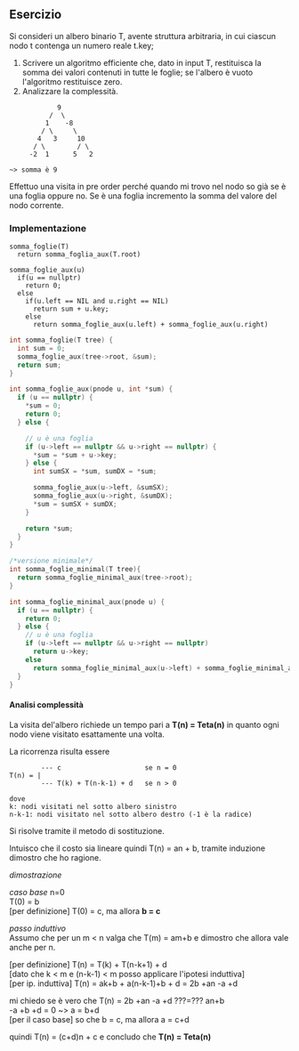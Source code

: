## Esercizio

Si consideri un albero binario T, avente struttura arbitraria, in cui ciascun nodo t contenga un numero reale t.key;

1. Scrivere un algoritmo efficiente che, dato in input T, restituisca la somma dei valori contenuti in tutte le foglie; se l'albero è vuoto l'algoritmo restituisce zero.
2. Analizzare la complessità.

```
            9
          /  \
         1    -8
        / \     \
       4   3     10
      / \        / \
     -2  1      5   2

~> somma è 9
```

Effettuo una visita in pre order perché quando mi trovo nel nodo so già se è una foglia oppure no. Se è una foglia incremento la somma del valore del nodo corrente.

### Implementazione

```pseudocode
somma_foglie(T)
  return somma_foglia_aux(T.root)

somma_foglie_aux(u)
  if(u == nullptr)
    return 0;
  else
    if(u.left == NIL and u.right == NIL)
      return sum + u.key;
    else
      return somma_foglie_aux(u.left) + somma_foglie_aux(u.right)
```

```c++
int somma_foglie(T tree) {
  int sum = 0;
  somma_foglie_aux(tree->root, &sum);
  return sum;
}

int somma_foglie_aux(pnode u, int *sum) {
  if (u == nullptr) {
    *sum = 0;
    return 0;
  } else {

    // u è una foglia
    if (u->left == nullptr && u->right == nullptr) {
      *sum = *sum + u->key;
    } else {
      int sumSX = *sum, sumDX = *sum;

      somma_foglie_aux(u->left, &sumSX);
      somma_foglie_aux(u->right, &sumDX);
      *sum = sumSX + sumDX;
    }

    return *sum;
  }
}
```

```c++
/*versione minimale*/
int somma_foglie_minimal(T tree){
  return somma_foglie_minimal_aux(tree->root);
}

int somma_foglie_minimal_aux(pnode u) {
  if (u == nullptr) {
    return 0;
  } else {
    // u è una foglia
    if (u->left == nullptr && u->right == nullptr)
      return u->key;
    else
      return somma_foglie_minimal_aux(u->left) + somma_foglie_minimal_aux(u->right);
  }
}
```

#### Analisi complessità

La visita del'albero richiede un tempo pari a **T(n) = Teta(n)** in quanto ogni nodo viene visitato esattamente una volta.

La ricorrenza risulta essere

```
        --- c                     se n = 0
T(n) = |
        --- T(k) + T(n-k-1) + d   se n > 0

dove 
k: nodi visitati nel sotto albero sinistro
n-k-1: nodi visitato nel sotto albero destro (-1 è la radice)
```

Si risolve tramite il metodo di sostituzione. 

Intuisco che il costo sia lineare quindi T(n) = an + b, tramite induzione dimostro che ho ragione.

_dimostrazione_<br>

_caso base_
n=0<br>
T(0) = b<br>
[per definizione] T(0) = c, ma allora **b = c**


_passo induttivo_<br>
Assumo che per un m < n valga che T(m) = am+b e dimostro che allora vale anche per n.

[per definizione] T(n) = T(k) + T(n-k+1) + d <br>
[dato che k < m e (n-k-1) < m posso applicare l'ipotesi induttiva]<br>
[per ip. induttiva] T(n) = ak+b + a(n-k-1)+b + d = 2b +an -a +d

mi chiedo se è vero che T(n) = 2b +an -a +d ???=??? an+b<br>
-a +b +d = 0 ~> a = b+d<br>
[per il caso base] so che b = c, ma allora a = c+d

quindi T(n) = (c+d)n + c e concludo che **T(n) = Teta(n)**

